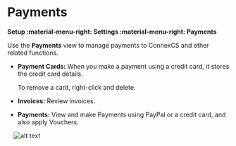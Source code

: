 # Payments

**Setup :material-menu-right: Settings :material-menu-right: Payments**

Use the **Payments** view to manage payments to ConnexCS and other related functions.

* **Payment Cards:** When you make a payment using a credit card, it stores the credit card details.

    To remove a card, right-click and delete.

* **Invoices:** Review invoices.

* **Payments:** View and make Payments using PayPal or a credit card, and also apply Vouchers.

&emsp;![alt text][payments]

[payments]: /setup/img/payments.png "Payment Screen"

